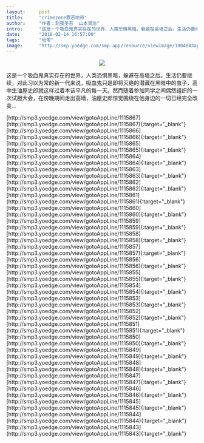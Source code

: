 ```yaml
---
layout:     post
title:      "crimezone罪恶地带"
author:     "作者：刻夜圣吾  山本贤治"
intro:      "这是一个吸血鬼真实存在的世界，人类恐惧黑暗，躲避在高墙之后。生活仍要继续，对此习以为常的新一代来说，吸血鬼只是即将灭绝的潜藏在黑暗中的虫子，高中生油屋史郎就这样过着本该平凡的每一天。然而随着参加同学之间偶然组织的一次试胆大会，在傍晚期间走出高墙，油屋史郎惊觉围绕在他身边的一切已经完全改变…"
date:       "2018-02-14 16:57:00"
tags:       "地带"
image:      "http://smp.yoedge.com/smp-app/resource/viewImage/1004043appline.png"
---
```

<div style="text-align: center">
<p><img src="http://smp.yoedge.com/smp-app/resource/viewImage/1004043appline.png"/></p>
</div>
<p class="post-meta">
<span>这是一个吸血鬼真实存在的世界，人类恐惧黑暗，躲避在高墙之后。生活仍要继续，对此习以为常的新一代来说，吸血鬼只是即将灭绝的潜藏在黑暗中的虫子，高中生油屋史郎就这样过着本该平凡的每一天。然而随着参加同学之间偶然组织的一次试胆大会，在傍晚期间走出高墙，油屋史郎惊觉围绕在他身边的一切已经完全改变…</span>
</p>
[http://smp3.yoedge.com/view/gotoAppLine/1115867](http://smp3.yoedge.com/view/gotoAppLine/1115867){:target="_blank"}
[http://smp3.yoedge.com/view/gotoAppLine/1115866](http://smp3.yoedge.com/view/gotoAppLine/1115866){:target="_blank"}
[http://smp3.yoedge.com/view/gotoAppLine/1115865](http://smp3.yoedge.com/view/gotoAppLine/1115865){:target="_blank"}
[http://smp3.yoedge.com/view/gotoAppLine/1115864](http://smp3.yoedge.com/view/gotoAppLine/1115864){:target="_blank"}
[http://smp3.yoedge.com/view/gotoAppLine/1115863](http://smp3.yoedge.com/view/gotoAppLine/1115863){:target="_blank"}
[http://smp3.yoedge.com/view/gotoAppLine/1115862](http://smp3.yoedge.com/view/gotoAppLine/1115862){:target="_blank"}
[http://smp3.yoedge.com/view/gotoAppLine/1115861](http://smp3.yoedge.com/view/gotoAppLine/1115861){:target="_blank"}
[http://smp3.yoedge.com/view/gotoAppLine/1115860](http://smp3.yoedge.com/view/gotoAppLine/1115860){:target="_blank"}
[http://smp3.yoedge.com/view/gotoAppLine/1115859](http://smp3.yoedge.com/view/gotoAppLine/1115859){:target="_blank"}
[http://smp3.yoedge.com/view/gotoAppLine/1115858](http://smp3.yoedge.com/view/gotoAppLine/1115858){:target="_blank"}
[http://smp3.yoedge.com/view/gotoAppLine/1115857](http://smp3.yoedge.com/view/gotoAppLine/1115857){:target="_blank"}
[http://smp3.yoedge.com/view/gotoAppLine/1115856](http://smp3.yoedge.com/view/gotoAppLine/1115856){:target="_blank"}
[http://smp3.yoedge.com/view/gotoAppLine/1115855](http://smp3.yoedge.com/view/gotoAppLine/1115855){:target="_blank"}
[http://smp3.yoedge.com/view/gotoAppLine/1115854](http://smp3.yoedge.com/view/gotoAppLine/1115854){:target="_blank"}
[http://smp3.yoedge.com/view/gotoAppLine/1115853](http://smp3.yoedge.com/view/gotoAppLine/1115853){:target="_blank"}
[http://smp3.yoedge.com/view/gotoAppLine/1115852](http://smp3.yoedge.com/view/gotoAppLine/1115852){:target="_blank"}
[http://smp3.yoedge.com/view/gotoAppLine/1115851](http://smp3.yoedge.com/view/gotoAppLine/1115851){:target="_blank"}
[http://smp3.yoedge.com/view/gotoAppLine/1115850](http://smp3.yoedge.com/view/gotoAppLine/1115850){:target="_blank"}
[http://smp3.yoedge.com/view/gotoAppLine/1115849](http://smp3.yoedge.com/view/gotoAppLine/1115849){:target="_blank"}
[http://smp3.yoedge.com/view/gotoAppLine/1115848](http://smp3.yoedge.com/view/gotoAppLine/1115848){:target="_blank"}
[http://smp3.yoedge.com/view/gotoAppLine/1115847](http://smp3.yoedge.com/view/gotoAppLine/1115847){:target="_blank"}
[http://smp3.yoedge.com/view/gotoAppLine/1115846](http://smp3.yoedge.com/view/gotoAppLine/1115846){:target="_blank"}
[http://smp3.yoedge.com/view/gotoAppLine/1115845](http://smp3.yoedge.com/view/gotoAppLine/1115845){:target="_blank"}
[http://smp3.yoedge.com/view/gotoAppLine/1115844](http://smp3.yoedge.com/view/gotoAppLine/1115844){:target="_blank"}
[http://smp3.yoedge.com/view/gotoAppLine/1115843](http://smp3.yoedge.com/view/gotoAppLine/1115843){:target="_blank"}


